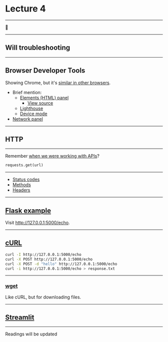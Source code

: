 # Lecture 4

---

🤪

---

## Will troubleshooting

---

## Browser Developer Tools

Showing Chrome, but it's [similar in other browsers](https://developer.mozilla.org/en-US/docs/Learn_web_development/Howto/Tools_and_setup/What_are_browser_developer_tools#how_to_open_the_devtools_in_your_browser).

- Brief mention:
  - [Elements (HTML) panel](https://developer.chrome.com/docs/devtools/elements)
    - [View source](https://support.google.com/surveys/answer/6172725)
  - [Lighthouse](https://developer.chrome.com/docs/devtools/lighthouse)
  - [Device mode](https://developer.chrome.com/docs/devtools/device-mode)
- [Network panel](https://developer.chrome.com/docs/devtools/network/overview)

---

## HTTP

---

Remember [when we were working with APIs](https://computing-in-context.afeld.me/lecture_22.html#api-calls-in-the-wild)?

```python
requests.get(url)
```

---

- [Status codes](https://http.cat/)
- [Methods](https://developer.mozilla.org/en-US/docs/Web/HTTP/Methods)
- [Headers](https://developer.mozilla.org/en-US/docs/Glossary/HTTP_header)

---

## [Flask example](../examples/flask/)

Visit http://127.0.0.1:5000/echo.

---

## [cURL](https://curl.se/)

```sh
curl -I http://127.0.0.1:5000/echo
curl -X POST http://127.0.0.1:5000/echo
curl -X POST -d "hello" http://127.0.0.1:5000/echo
curl -i http://127.0.0.1:5000/echo > response.txt
```

---

### [wget](https://www.gnu.org/software/wget/)

Like cURL, but for downloading files.

---

## [Streamlit](https://docs.streamlit.io/)

---

Readings will be updated

